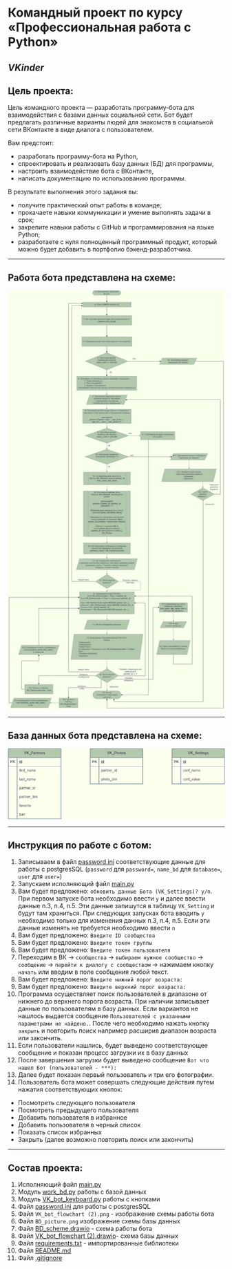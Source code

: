 # Командный проект по курсу «Профессиональная работа с Python»

## ***VKinder***

## Цель проекта:

Цель командного проекта — разработать программу-бота для взаимодействия 
с базами данных социальной сети. Бот будет предлагать различные варианты 
людей для знакомств в социальной сети ВКонтакте в виде диалога с пользователем.

Вам предстоит:

* разработать программу-бота на Python,
* спроектировать и реализовать базу данных (БД) для программы,
* настроить взаимодействие бота с ВКонтакте,
* написать документацию по использованию программы.

В результате выполнения этого задания вы:

* получите практический опыт работы в команде;
* прокачаете навыки коммуникации и умение выполнять задачи в срок;
* закрепите навыки работы с GitHub и программирования на языке Python;
* разработаете с нуля полноценный программный продукт, 
который можно будет добавить в портфолио бэкенд-разработчика.

---

## Работа бота представлена на схеме:

![VK_bot_flowchart (2).png](VK_bot_flowchart%20%282%29.png)

---

## База данных бота представлена на схеме:

![BD_picture.png](BD_picture.png)

---

## Инструкция по работе с ботом:

1. Записываем в файл [password.ini](password.ini) соответствующие данные 
для работы с postgresSQL 
(`password` для `password=`, `name_bd` для `database=`, `user` для `user=`)
2. Запускаем исполняющий файл [main.py](main.py)
3. Вам будет предложено: `обновить данные Бота (VK_Settings)? y/n`. 
При первом запуске бота необходимо ввести `y` и далее ввести данные п.3, п.4, п.5.
Эти данные запишутся в таблицу `VK_Setting` и будут там храниться. 
При следующих запусках бота вводить `y` необходимо только для изменения данных 
п.3, п.4, п.5. Если эти данные изменять не требуется необходимо ввести `n`
4. Вам будет предложено: `Введите ID сообщества`
5. Вам будет предложено: `Введите токен группы`
6. Вам будет предложено: `Введите токен пользователя`
7. Переходим в ВК -> `сообщества` -> `выбираем нужное сообщество` -> `сообщение` -> 
`перейти к диалогу с сообществом` -> нажимаем кнопку `начать` или вводим в поле сообщения 
любой текст.
8. Вам будет предложено: `Введите нижний порог возраста:` 
9. Вам будет предложено: `Введите верхний порог возраста:` 
10. Программа осуществляет поиск пользователей в диапазоне от нижнего 
до верхнего порога возраста. При наличии записывает данные по пользователям в 
базу данных. Если вариантов не нашлось выдается сообщение 
`Пользователей с указанными параметрами не найдено.`. После чего необходимо нажать
кнопку `закрыть` и повторить поиск например расширив диапазон возраста или закончить.
11. Если пользователи нашлись, будет выведено соответствующее сообщение и показан
процесс загрузки их в базу данных
12. После завершения загрузки будет выведено сообщение 
`Вот что нашел Бот (пользователей - ***):`
13. Далее будет показан первый пользователь и три его фотографии.
14. Пользователь бота может совершать следующие действия 
путем нажатия соответствующих кнопок:
* Посмотреть следующего пользователя
* Посмотреть предыдущего пользователя
* Добавить пользователя в избранное
* Добавить пользователя в черный список
* Показать список избранных
* Закрыть (далее возможно повторить поиск или закончить)

---

## Состав проекта:

1. Исполняющий файл [main.py](main.py)
2. Модуль [work_bd.py](work_bd.py) работы с базой данных
3. Модуль [VK_bot_keyboard.py](VK_bot_keyboard.py) работы с кнопками
4. Файл [password.ini](password.ini) для работы с postgresSQL
5. Файл `VK_bot_flowchart (2).png` - изображение схемы работы бота
6. Файл `BD_picture.png` изображение схемы базы данных
7. Файл [BD_scheme.drawio](BD_scheme.drawio) - схема работы бота
8. Файл [VK_bot_flowchart (2).drawio](VK_bot_flowchart%20%282%29.drawio)- 
 схема базы данных
9. Файл [requirements.txt](requirements.txt) - импортированные библиотеки
10. Файл [README.md](README.md)
11. Файл [.gitignore](.gitignore)



